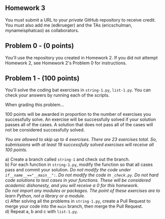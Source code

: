 ## Homework 3
You must submit a URL to your _private_ GitHub repository to receive credit. You must also add me (edkrueger) and the TAs (ericschulman, mynameisphatcao) as collaborators.  

## Problem 0 - (0 points)
You'll use the repository you created in Homework 2. If you did not attempt Homework 2, see Homework 2's Problem 0 for instructions.

## Problem 1 - (100 points)
You'll solve the coding bat exercises in `string-1.py`, `list-1.py`. You can check your answers by running each of the scripts.  

When grading this problem...  

100 points will be awarded in proportion to the number of exercises you successfully solve. An exercise will be successfully solved if your solution passes all of the cases. A solution that does not pass all of the cases will not be considered successfully solved.  

_You are allowed to skip up to 4 exercises. There are 23 exercises total. So, submissions with at least 19 successfully solved exercises will receive all 100 points._  

a) Create a branch called `string-1` and check out the branch.  
b) For each function in `string-1.py`, modify the function so that all cases pass and commit your solution. _Do not modify the code under `if__name__=="__main__":`. Do not modify the code in `_check.py`. Do not hard code solutions to test cases in your functions. These will be considered academic dishonesty, and you will receive a 0 for this homework._  
_Do not import any modules or packages. The point of these exercises are to learn Python, not a library or a module._  
c) After solving all the problems in `string-1.py`, create a Pull Request to merge your code into the `main` branch, then merge the Pull Request.  
d) Repeat a, b and c with `list-1.py`.
